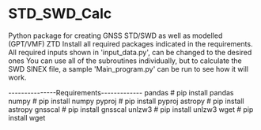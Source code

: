 # STD_SWD_Calc
Python package for creating GNSS STD/SWD as well as modelled (GPT/VMF) ZTD
Install all required packages indicated in the requirements.
All required inputs shown in 'input_data.py', can be changed to the desired ones
You can use all of the subroutines individually, but to calculate the SWD SINEX file, a sample 'Main_program.py' can be run to see how it will work.


---------------Requirements-------------
pandas      # pip install pandas
numpy       # pip install numpy
pyproj      # pip install pyproj
astropy     # pip install astropy
gnsscal     # pip install gnsscal
unlzw3      # pip install unlzw3
wget        # pip install wget
